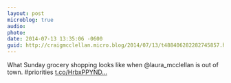 ```yaml
---
layout: post
microblog: true
audio: 
photo: 
date: 2014-07-13 13:35:06 -0600
guid: http://craigmcclellan.micro.blog/2014/07/13/t488406282282745857.html
---
```

What Sunday grocery shopping looks like when @laura_mcclellan is out of town. #priorities [t.co/HrbxPPYND...](http://t.co/HrbxPPYNDC)
